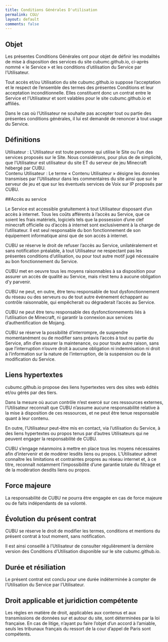 ```yaml
---
title: Conditions Générales D'utilisation
permalink: CGU/
layout: default
comments: false
---
```


## Objet

Les présentes Conditions Générales ont pour objet de définir les modalités de mise à disposition des services du site cubumc.github.io, ci-après nommé « le Service » et les conditions d’utilisation du Service par l’Utilisateur.

Tout accès et/ou Utilisation du site cubumc.github.io suppose l’acceptation et le respect de l’ensemble des termes des présentes Conditions et leur acceptation inconditionnelle. Elles constituent donc un contrat entre le Service et l’Utilisateur et sont valables pour le site cubumc.github.io et affiliés.

Dans le cas où l’Utilisateur ne souhaite pas accepter tout ou partie des présentes conditions générales, il lui est demandé de renoncer à tout usage du Service.

## Définitions

Utilisateur : L’Utilisateur est toute personne qui utilise le Site ou l’un des services proposés sur le Site. Nous considérons, pour plus de de simplicité, que l’Utilisateur est utilisateur du site ET du serveur de jeu Minecraft hébergé par CUBU.<br>
Contenu Utilisateur : Le terme « Contenu Utilisateur » désigne les données transmises par l’Utilisateur dans les commentaires du site ainsi que sur le serveur de jeu et que sur les éventuels services de Voix sur IP proposés par CUBU.


##Accès au service

Le Service est accessible gratuitement à tout Utilisateur disposant d’un accès à internet. Tous les coûts afférents à l’accès au Service, que ce soient les frais matériels, logiciels tels que la possession d’une clef minecraft officielle ou d’accès à internet sont exclusivement à la charge de l’utilisateur. Il est seul responsable du bon fonctionnement de son équipement informatique ainsi que de son accès à internet.

CUBU se réserve le droit de refuser l’accès au Service, unilatéralement et sans notification préalable, à tout Utilisateur ne respectant pas les présentes conditions d’utilisation, ou pour tout autre motif jugé nécessaire au bon fonctionnement du Service.

CUBU met en oeuvre tous les moyens raisonnables à sa disposition pour assurer un accès de qualité au Service, mais n’est tenu à aucune obligation d’y parvenir.

CUBU ne peut, en outre, être tenu responsable de tout dysfonctionnement du réseau ou des serveurs ou de tout autre événement échappant au contrôle raisonnable, qui empêcherait ou dégraderait l’accès au Service.

CUBU ne peut être tenu responsable des dysfonctionnements liés à l’utilisation de Minecraft, ni garantir la connexion aux services d’authentification de Mojang.

CUBU se réserve la possibilité d’interrompre, de suspendre momentanément ou de modifier sans préavis l’accès à tout ou partie du Service, afin d’en assurer la maintenance, ou pour toute autre raison, sans que l’interruption n’ouvre droit à aucune obligation ni indemnisation ni droit à l’information sur la nature de l’interruption, de la suspension ou de la modification du Service.


## Liens hypertextes

cubumc.github.io propose des liens hypertextes vers des sites web édités et/ou gérés par des tiers.

Dans la mesure où aucun contrôle n’est exercé sur ces ressources externes, l’Utilisateur reconnaît que CUBU n’assume aucune responsabilité relative à la mise à disposition de ces ressources, et ne peut être tenue responsable quant à leur contenu.

En outre, l’Utilisateur peut-être mis en contact, via l’utilisation du Service, à des liens hypertextes ou propos tenus par d’autres Utilisateurs qui ne peuvent engager la responsabilité de CUBU.

CUBU s’engage néanmoins à mettre en place tous les moyens nécessaires afin d’intervenir et de modérer lesdits liens ou propos. L’Utilisateur admet connaître les limitations et contraintes propres au réseau internet et, à ce titre, reconnaît notamment l’impossibilité d’une garantie totale du filtrage et de la modération desdits liens ou propos.

 

## Force majeure

La responsabilité de CUBU ne pourra être engagée en cas de force majeure ou de faits indépendants de sa volonté.

 

## Évolution du présent contrat

CUBU se réserve le droit de modifier les termes, conditions et mentions du présent contrat à tout moment, sans notification.

Il est ainsi conseillé à l’Utilisateur de consulter régulièrement la dernière version des Conditions d’Utilisation disponible sur le site cubumc.github.io.

 

## Durée et résiliation

Le présent contrat est conclu pour une durée indéterminée à compter de l’Utilisation du Service par l’Utilisateur.

 

## Droit applicable et juridiction compétente

Les règles en matière de droit, applicables aux contenus et aux transmissions de données sur et autour du site, sont déterminées par la loi française. En cas de litige, n’ayant pu faire l’objet d’un accord à l’amiable, seuls les tribunaux français du ressort de la cour d’appel de Paris sont compétents.